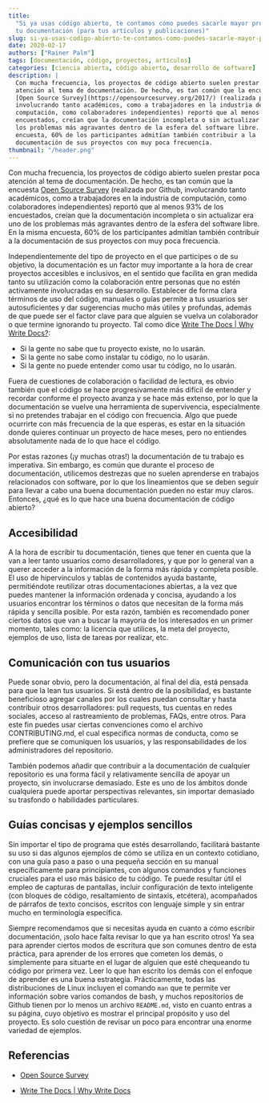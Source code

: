 ```yaml
---
title:
  "Si ya usas código abierto, te contamos cómo puedes sacarle mayor provecho a
  tu documentación (para tus artículos y publicaciones)"
slug: si-ya-usas-codigo-abierto-te-contamos-como-puedes-sacarle-mayor-provecho-tu-documentacion-para-tus-articulos-y-publicaciones
date: 2020-02-17
authors: ["Rainer Palm"]
tags: [documentación, código, proyectos, artículos]
categories: [ciencia abierta, código abierto, desarrollo de software]
description: |
  Con mucha frecuencia, los proyectos de código abierto suelen prestar poca
  atención al tema de documentación. De hecho, es tan común que la encuesta
  [Open Source Survey](https://opensourcesurvey.org/2017/) (realizada por Github,
  involucrando tanto académicos, como a trabajadores en la industria de
  computación, como colaboradores independientes) reportó que al menos 93% de los
  encuestados, creían que la documentación incompleta o sin actualizar era uno de
  los problemas más agravantes dentro de la esfera del software libre. En la misma
  encuesta, 60% de los participantes admitían también contribuir a la
  documentación de sus proyectos con muy poca frecuencia.
thumbnail: "/header.png"
---
```


<!-- # Si ya usas código abierto, te contamos como puedes sacarle mayor provecho a tu documentación (para tus artículos y publicaciones) -->
<!-- **Por Rainer Palm** -->

Con mucha frecuencia, los proyectos de código abierto suelen prestar poca
atención al tema de documentación. De hecho, es tan común que la encuesta
[Open Source Survey](https://opensourcesurvey.org/2017/) (realizada por Github,
involucrando tanto académicos, como a trabajadores en la industria de
computación, como colaboradores independientes) reportó que al menos 93% de los
encuestados, creían que la documentación incompleta o sin actualizar era uno de
los problemas más agravantes dentro de la esfera del software libre. En la misma
encuesta, 60% de los participantes admitían también contribuir a la
documentación de sus proyectos con muy poca frecuencia.

<!-- TEASER_END -->

Independientemente del tipo de proyecto en el que participes o de su objetivo,
la documentación es un factor muy importante a la hora de crear proyectos
accesibles e inclusivos, en el sentido que facilita en gran medida tanto su
utilización como la colaboración entre personas que no estén activamente
involucradas en su desarrollo. Establecer de forma clara términos de uso del
código, manuales o guías permite a tus usuarios ser autosuficientes y dar
sugerencias mucho más útiles y profundas, además de que puede ser el factor
clave para que alguien se vuelva un colaborador o que termine ignorando tu
proyecto. Tal como dice
[Write The Docs | Why Write Docs?](http://www.writethedocs.org/guide/writing/beginners-guide-to-docs/#why-write-docs):

- Si la gente no sabe que tu proyecto existe, no lo usarán.
- Si la gente no sabe como instalar tu código, no lo usarán.
- Si la gente no puede entender como usar tu código, no lo usarán.

Fuera de cuestiones de colaboración o facilidad de lectura, es obvio también que
el código se hace progresivamente más difícil de entender y recordar conforme el
proyecto avanza y se hace más extenso, por lo que la documentación se vuelve una
herramienta de supervivencia, especialmente si no pretendes trabajar en el
código con frecuencia. Algo que puede ocurrirte con más frecuencia de la que
esperas, es estar en la situación donde quieres continuar un proyecto de hace
meses, pero no entiendes absolutamente nada de lo que hace el código.

Por estas razones (¡y muchas otras!) la documentación de tu trabajo es
imperativa. Sin embargo, es común que durante el proceso de documentación,
utilicemos destrezas que no suelen aprenderse en trabajos relacionados con
software, por lo que los lineamientos que se deben seguir para llevar a cabo una
buena documentación pueden no estar muy claros. Entonces, ¿qué es lo que hace
una buena documentación de código abierto?

## Accesibilidad

A la hora de escribir tu documentación, tienes que tener en cuenta que la van a
leer tanto usuarios como desarrolladores, y que por lo general van a querer
acceder a la información de la forma más rápida y completa posible. El uso de
hipervínculos y tablas de contenidos ayuda bastante, permitiéndote reutilizar
otras documentaciones abiertas, a la vez que puedes mantener la información
ordenada y concisa, ayudando a los usuarios encontrar los términos o datos que
necesitan de la forma más rápida y sencilla posible. Por esta razón, también es
recomendado poner ciertos datos que van a buscar la mayoría de los interesados
en un primer momento, tales como: la licencia que utilices, la meta del
proyecto, ejemplos de uso, lista de tareas por realizar, etc.

## Comunicación con tus usuarios

Puede sonar obvio, pero la documentación, al final del día, está pensada para
que la lean tus usuarios. Si está dentro de la posibilidad, es bastante
beneficioso agregar canales por los cuales puedan consultar y hasta contribuir
otros desarrolladores: pull requests, tus cuentas en redes sociales, acceso al
rastreamiento de problemas, FAQs, entre otros. Para este fin puedes usar ciertas
convenciones como el archivo CONTRIBUTING.md, el cual especifica normas de
conducta, como se prefiere que se comuniquen los usuarios, y las
responsabilidades de los administradores del repositorio.

También podemos añadir que contribuir a la documentación de cualquier
repositorio es una forma fácil y relativamente sencilla de apoyar un proyecto,
sin involucrarse demasiado. Este es uno de los ámbitos donde cualquiera puede
aportar perspectivas relevantes, sin importar demasiado su trasfondo o
habilidades particulares.

## Guías concisas y ejemplos sencillos

Sín importar el tipo de programa que estés desarrollando, facilitará bastante su
uso si das algunos ejemplos de cómo se utiliza en un contexto cotidiano, con una
guía paso a paso o una pequeña sección en su manual específicamente para
principiantes, con algunos comandos y funciones cruciales para el uso más básico
de tu código. Te puede resultar útil el empleo de capturas de pantallas, incluir
configuración de texto inteligente (con bloques de código, resaltamiento de
sintaxis, etcétera), acompañados de párrafos de texto concisos, escritos con
lenguaje simple y sin entrar mucho en terminología específica.

Siempre recomendamos que si necesitas ayuda en cuanto a cómo escribir
documentación, ¡solo hace falta revisar lo que ya han escrito otros! Ya sea para
aprender ciertos modos de escritura que son comunes dentro de esta práctica,
para aprender de los errores que cometen los demás, o simplemente para situarte
en el lugar de alguien que esté chequeando tu código por primera vez. Leer lo
que han escrito los demás con el enfoque de aprender es una buena estrategia.
Prácticamente, todas las distribuciones de Linux incluyen el comando `man` que
te permite ver información sobre varios comandos de bash, y muchos repositorios
de Github tienen por lo menos un archivo `README.md`, visto en cuanto entras a
su página, cuyo objetivo es mostrar el principal propósito y uso del proyecto.
Es solo cuestión de revisar un poco para encontrar una enorme variedad de
ejemplos.

## Referencias

- [Open Source Survey](https://opensourcesurvey.org/2017/)

- [Write The Docs | Why Write Docs](http://www.writethedocs.org/guide/writing/beginners-guide-to-docs/#why-write-docs)
